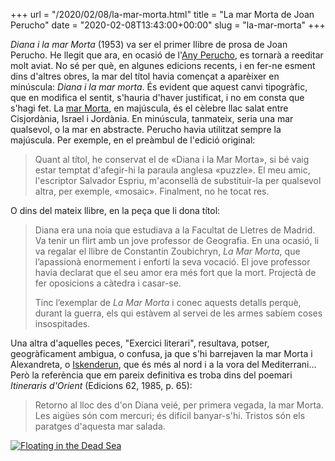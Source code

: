 +++
url = "/2020/02/08/la-mar-morta.html"
title = "La mar Morta de Joan Perucho"
date = "2020-02-08T13:43:00+00:00"
slug = "la-mar-morta"
+++

*Diana i la mar Morta* (1953) va ser el primer llibre de prosa de Joan Perucho. He llegit que ara, en ocasió de l'[Any Perucho](https://cultura.gencat.cat/ca/temes/commemoracions/2020/anyjoanperucho/), es tornarà a reeditar molt aviat. No sé per què, en algunes edicions recents, i en fer-ne esment dins d'altres obres, la mar del títol havia començat a aparèixer en minúscula: *Diana i la mar morta*. És evident que aquest canvi tipogràfic, que en modifica el sentit, s'hauria d'haver justificat, i no em consta que s'hagi fet. La [mar Morta](https://ca.wikipedia.org/wiki/Mar_Morta), en majúscula, és el cèlebre llac salat entre Cisjordània, Israel i Jordània. En minúscula, tanmateix, seria una mar qualsevol, o la mar en abstracte. Perucho havia utilitzat sempre la majúscula. Per exemple, en el preàmbul de l'edició original:

> Quant al títol, he conservat el de «Diana i la Mar Morta», si bé vaig estar temptat d'afegir-hi la paraula anglesa «puzzle». El meu amic, l'escriptor Salvador Espriu, m'aconsellà de substituir-la per qualsevol altra, per exemple, «mosaic». Finalment, no he tocat res.

O dins del mateix llibre, en la peça que li dona títol:

> Diana era una noia que estudiava a la Facultat de Lletres de Madrid. Va tenir un flirt amb un jove professor de Geografia. En una ocasió, li va regalar el llibre de Constantin Zoubichryn, *La Mar Morta*, que l’apassionà enormement i enfortí la seva vocació. El jove professor havia declarat que el seu amor era més fort que la mort. Projectà de fer oposicions a càtedra i casar-se.
> 
> Tinc l’exemplar de *La Mar Morta* i conec aquests detalls perquè, durant la guerra, els qui estàvem al servei de les armes sabíem coses insospitades.

Una altra d'aquelles peces, "Exercici literari", resultava, potser, geogràficament ambigua, o confusa, ja que s'hi barrejaven la mar Morta i Alexandreta, o [Iskenderun](https://ca.wikipedia.org/wiki/İskenderun), que és més al nord i a la vora del Mediterrani… Però la referència que em pareix definitiva es troba dins del poemari *Itineraris d'Orient* (Edicions 62, 1985, p. 65):

> Retorno al lloc des d'on Diana veié, per primera vegada, la mar Morta. Les aigües són com mercuri; és difícil banyar-s'hi. Tristos són els paratges d'aquesta mar salada.

<a title="Matson Collection [Public domain]" href="https://commons.wikimedia.org/wiki/File:Floating_in_the_Dead_Sea_LCCN2002706898.jpg"><img alt="Floating in the Dead Sea" src="/uploads/2020/baa306d540.jpg"></a>
